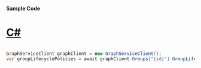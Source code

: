 #### Sample Code
# [C#](#tab/Csharp)

```C#

GraphServiceClient graphClient = new GraphServiceClient();
var groupLifecyclePolicies = await graphClient.Groups["{id}"].GroupLifecyclePolicies.Request().GetAsync();

```